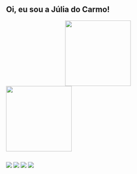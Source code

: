 ## Oi, eu sou a Júlia do Carmo!
<div align="center">
  <a href="https://github.com/juliadocarmo">
  <img height="180em" src="https://github-readme-stats.vercel.app/api?username=juliadocarmo&show_icons=true&theme=dark&include_all_commits=true&count_private=true"/>
    </div>
  <div><img height="180em" src="https://github-readme-stats.vercel.app/api/top-langs/?username=juliadocarmo&layout=compact&langs_count=7&theme=dark"/>
</div>
 
##
  
  <div> 
  <a href="https://www.linkedin.com/in/j%C3%BAlia-do-carmo-b06b78215" target="_blank"><img src="https://img.shields.io/badge/LinkedIn-0077B5?style=for-the-badge&logo=linkedin&logoColor=white" target="_blank"></a>
  <a href="https://www.instagram.com/juliadcs_/" target="_blank"><img src="https://img.shields.io/badge/-Instagram-%23E4405F?style=for-the-badge&logo=instagram&logoColor=white" target="_blank"></a>
 <a href="mailto:juliasilvas1602@gmail.com" target="_blank"><img src="https://img.shields.io/badge/Gmail-D14836?style=for-the-badge&logo=gmail&logoColor=white" target="_blank"><a/>
 <a href="https://api.whatsapp.com/send?phone=5531994123770" target="_blank"><img src="https://img.shields.io/badge/WhatsApp-25D366?style=for-the-badge&logo=whatsapp&logoColor=white" target="_blank"><a/>
